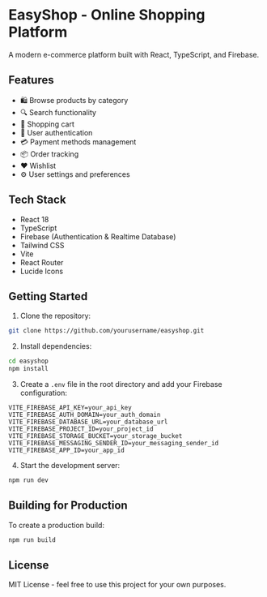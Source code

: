 # EasyShop - Online Shopping Platform

A modern e-commerce platform built with React, TypeScript, and Firebase.

## Features

- 🛍️ Browse products by category
- 🔍 Search functionality
- 🛒 Shopping cart
- 👤 User authentication
- 💳 Payment methods management
- 📦 Order tracking
- ❤️ Wishlist
- ⚙️ User settings and preferences

## Tech Stack

- React 18
- TypeScript
- Firebase (Authentication & Realtime Database)
- Tailwind CSS
- Vite
- React Router
- Lucide Icons

## Getting Started

1. Clone the repository:
```bash
git clone https://github.com/yourusername/easyshop.git
```

2. Install dependencies:
```bash
cd easyshop
npm install
```

3. Create a `.env` file in the root directory and add your Firebase configuration:
```env
VITE_FIREBASE_API_KEY=your_api_key
VITE_FIREBASE_AUTH_DOMAIN=your_auth_domain
VITE_FIREBASE_DATABASE_URL=your_database_url
VITE_FIREBASE_PROJECT_ID=your_project_id
VITE_FIREBASE_STORAGE_BUCKET=your_storage_bucket
VITE_FIREBASE_MESSAGING_SENDER_ID=your_messaging_sender_id
VITE_FIREBASE_APP_ID=your_app_id
```

4. Start the development server:
```bash
npm run dev
```

## Building for Production

To create a production build:

```bash
npm run build
```

## License

MIT License - feel free to use this project for your own purposes.